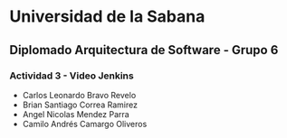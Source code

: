 # Universidad de la Sabana

## Diplomado Arquitectura de Software - Grupo 6

### Actividad 3 - Video Jenkins

- Carlos Leonardo Bravo Revelo
- Brian Santiago Correa Ramirez
- Angel Nicolas Mendez Parra
- Camilo Andrés Camargo Oliveros
